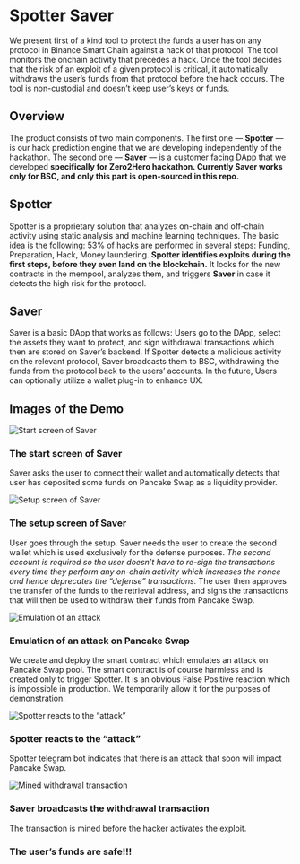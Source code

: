 # Spotter Saver
We present first of a kind tool to protect the funds a user has on any protocol in Binance Smart Chain against a hack of that protocol. The tool monitors the onchain activity that precedes a hack. Once the tool decides that the risk of an exploit of a given protocol is critical, it automatically withdraws the user’s funds from that protocol before the hack occurs. The tool is non-custodial and doesn’t keep user’s keys or funds.

## Overview
The product consists of two main components. 
The first one — **Spotter** — is our hack prediction engine that we are developing independently of the hackathon. 
The second one — **Saver** — is a customer facing DApp that we developed **specifically for Zero2Hero hackathon. 
Currently Saver works only for BSC, and only this part is open-sourced in this repo.**

## Spotter
Spotter is a proprietary solution that analyzes on-chain and off-chain activity using static analysis and machine learning techniques. The basic idea is the following: 
53% of hacks are performed in several steps: Funding, Preparation, Hack, Money laundering.
**Spotter identifies exploits during the first steps, before they even land on the blockchain.**
It looks for the new contracts in the mempool, analyzes them, and triggers **Saver** in case it detects the high risk for the protocol.

## Saver
Saver is a basic DApp that works as follows:
Users go to the DApp, select the assets they want to protect, and sign withdrawal transactions which then are stored on Saver’s backend.
If Spotter detects a malicious activity on the relevant protocol, Saver broadcasts them to BSC, withdrawing the funds from the protocol back to the users’ accounts.
In the future, Users can optionally utilize a wallet plug-in to enhance UX.

## Images of the Demo

![Start screen of Saver](https://github.com/pessimistic-io/spotter-saver/blob/assets/images/img1.png)

### The start screen of Saver
Saver asks the user to connect their wallet and automatically detects that user has deposited some funds on Pancake Swap as a liquidity provider.

![Setup screen of Saver](https://github.com/pessimistic-io/spotter-saver/blob/assets/images/img2.png)

### The setup screen of Saver 
User goes through the setup. Saver needs the user to create the second wallet which is used exclusively for the defense purposes. *The second account is required so the user doesn’t have to re-sign the transactions every time they perform any on-chain activity which increases the nonce and hence deprecates the “defense” transactions.*
The user then approves the transfer of the funds to the retrieval address, and signs the transactions that will then be used to withdraw their funds from Pancake Swap.


![Emulation of an attack](https://github.com/pessimistic-io/spotter-saver/blob/assets/images/img3.png)

### Emulation of an attack on Pancake Swap
We create and deploy the smart contract which emulates an attack on Pancake Swap pool. The smart contract is of course harmless and is created only to trigger Spotter. It is an obvious False Positive reaction which is impossible in production. We temporarily allow it for the purposes of demonstration.

![Spotter reacts to the “attack”](https://github.com/pessimistic-io/spotter-saver/blob/assets/images/img4.png)

### Spotter reacts to the “attack”
Spotter telegram bot indicates that there is an attack that soon will impact Pancake Swap.

![Mined withdrawal transaction](https://github.com/pessimistic-io/spotter-saver/blob/assets/images/img5.png)

### Saver broadcasts the withdrawal transaction
The transaction is mined before the hacker activates the exploit.

### The user’s funds are safe!!!

